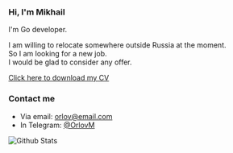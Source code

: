 ### Hi, I'm Mikhail

I'm Go developer.

I am willing to relocate somewhere outside Russia at the moment.  
So I am looking for a new job.  
I would be glad to consider any offer.

[Click here to download my CV](https://github.com/OrlovM/OrlovM/raw/main/CV%20Mikhail%20Orlov.pdf)

### Contact me
 - Via email: [orlov@email.com](mailto:orlov@email.com)
 - In Telegram: [@OrlovM](https://t.me/OrlovM)

<a href="https://github.com/OrlovM"><img align="left" alt="Github Stats" src="https://github-readme-stats.vercel.app/api?username=OrlovM&show_icons=true&hide_border=true&hide_title=true&hide_rank=true&theme=graywhite" /></a>
<!--
**OrlovM/OrlovM** is a ✨ _special_ ✨ repository because its `README.md` (this file) appears on your GitHub profile.

Here are some ideas to get you started:

- 🔭 I’m currently working on ...
- 🌱 I’m currently learning ...
- 👯 I’m looking to collaborate on ...
- 🤔 I’m looking for help with ...
- 💬 Ask me about ...
- 📫 How to reach me: ...
- 😄 Pronouns: ...
- ⚡ Fun fact: ...
-->
